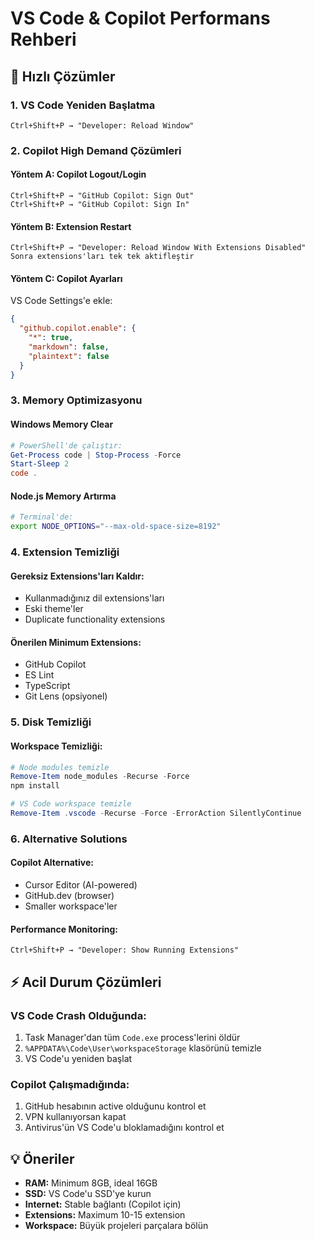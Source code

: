 # VS Code & Copilot Performans Rehberi

## 🚀 Hızlı Çözümler

### 1. **VS Code Yeniden Başlatma**
```
Ctrl+Shift+P → "Developer: Reload Window"
```

### 2. **Copilot High Demand Çözümleri**

#### Yöntem A: Copilot Logout/Login
```
Ctrl+Shift+P → "GitHub Copilot: Sign Out"
Ctrl+Shift+P → "GitHub Copilot: Sign In"
```

#### Yöntem B: Extension Restart
```
Ctrl+Shift+P → "Developer: Reload Window With Extensions Disabled"
Sonra extensions'ları tek tek aktifleştir
```

#### Yöntem C: Copilot Ayarları
VS Code Settings'e ekle:
```json
{
  "github.copilot.enable": {
    "*": true,
    "markdown": false,
    "plaintext": false
  }
}
```

### 3. **Memory Optimizasyonu**

#### Windows Memory Clear
```powershell
# PowerShell'de çalıştır:
Get-Process code | Stop-Process -Force
Start-Sleep 2
code .
```

#### Node.js Memory Artırma
```bash
# Terminal'de:
export NODE_OPTIONS="--max-old-space-size=8192"
```

### 4. **Extension Temizliği**

#### Gereksiz Extensions'ları Kaldır:
- Kullanmadığınız dil extensions'ları
- Eski theme'ler
- Duplicate functionality extensions

#### Önerilen Minimum Extensions:
- GitHub Copilot
- ES Lint
- TypeScript
- Git Lens (opsiyonel)

### 5. **Disk Temizliği**

#### Workspace Temizliği:
```powershell
# Node modules temizle
Remove-Item node_modules -Recurse -Force
npm install

# VS Code workspace temizle
Remove-Item .vscode -Recurse -Force -ErrorAction SilentlyContinue
```

### 6. **Alternative Solutions**

#### Copilot Alternative:
- Cursor Editor (AI-powered)
- GitHub.dev (browser)
- Smaller workspace'ler

#### Performance Monitoring:
```
Ctrl+Shift+P → "Developer: Show Running Extensions"
```

## ⚡ Acil Durum Çözümleri

### VS Code Crash Olduğunda:
1. Task Manager'dan tüm `Code.exe` process'lerini öldür
2. `%APPDATA%\Code\User\workspaceStorage` klasörünü temizle
3. VS Code'u yeniden başlat

### Copilot Çalışmadığında:
1. GitHub hesabının active olduğunu kontrol et
2. VPN kullanıyorsan kapat
3. Antivirus'ün VS Code'u bloklamadığını kontrol et

## 💡 Öneriler

- **RAM:** Minimum 8GB, ideal 16GB
- **SSD:** VS Code'u SSD'ye kurun
- **Internet:** Stable bağlantı (Copilot için)
- **Extensions:** Maximum 10-15 extension
- **Workspace:** Büyük projeleri parçalara bölün
